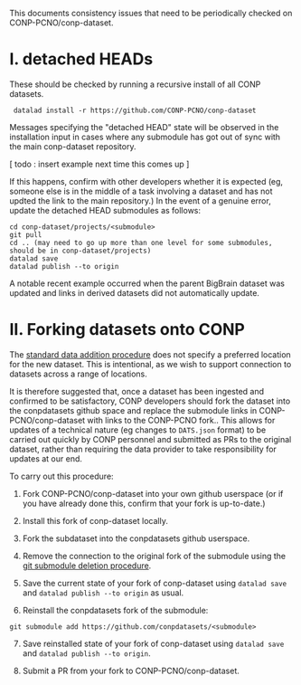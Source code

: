 
This documents consistency issues that need to be periodically checked on CONP-PCNO/conp-dataset.

# I. detached HEADs

These should be checked by running a recursive install of all CONP datasets.

```
 datalad install -r https://github.com/CONP-PCNO/conp-dataset
```

Messages specifying the "detached HEAD" state will be observed in the installation input in cases where any submodule has got out of sync with the main conp-dataset repository.

[ todo : insert example next time this comes up ]


If this happens, confirm with other developers whether it is expected (eg, someone else is in the middle of a task involving a dataset and has not updted the link to the main repository.)  In the event of a genuine error, update the detached HEAD submodules as follows:

```
cd conp-dataset/projects/<submodule>
git pull 
cd .. (may need to go up more than one level for some submodules, should be in conp-dataset/projects)
datalad save
datalad publish --to origin
```

A notable recent example occurred when the parent BigBrain dataset was updated and links in derived datasets did not automatically update.

# II.  Forking datasets onto CONP

The [standard data addition procedure](https://github.com/CONP-PCNO/conp-documentation/blob/master/Documentation_displayed_on_the_portal/Share_Instruction_Page.md) does not specify a preferred location for the new dataset.  This is intentional, as we wish to support connection to datasets across a range of locations.

It is therefore suggested that, once a dataset has been ingested and confirmed to be satisfactory, CONP developers should fork the dataset into the conpdatasets github space and replace the submodule links in CONP-PCNO/conp-dataset with links to the CONP-PCNO fork..  This allows for updates of a technical nature (eg changes to ```DATS.json``` format) to be carried out quickly by CONP personnel and submitted as PRs to the original dataset, rather than requiring the data provider to take responsibility for updates at our end.

To carry out this procedure:

1) Fork CONP-PCNO/conp-dataset into your own github userspace (or if you have already done this, confirm that your fork is up-to-date.)

2) Install this fork of conp-dataset locally.

3) Fork the subdataset into the conpdatasets github userspace.

4) Remove the connection to the original fork of the submodule using the [git submodule deletion procedure](https://github.com/CONP-PCNO/conp-documentation/blob/master/Developers-Notes/Datalad/fix_git_submodule_problem.md).

5) Save the current state of your fork of conp-dataset using ```datalad save``` and ```datalad publish --to origin``` as usual.

6) Reinstall the conpdatasets fork of the submodule:

```
git submodule add https://github.com/conpdatasets/<submodule>
```

7) Save reinstalled state of your fork of conp-dataset using ```datalad save``` and ```datalad publish --to origin```.

8) Submit a PR from your fork to CONP-PCNO/conp-dataset.
